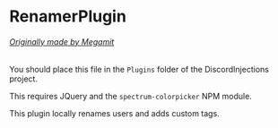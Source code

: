 # RenamerPlugin
###### [Originally made by Megamit](https://github.com/megamit/repository/tree/gh-pages/renamer)

You should place this file in the `Plugins` folder of the DiscordInjections project.

This requires JQuery and the `spectrum-colorpicker` NPM module.

This plugin locally renames users and adds custom tags.
